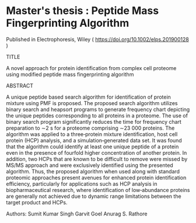 # Master's thesis : Peptide Mass Fingerprinting Algorithm

Published in Electrophoresis, Wiley ( https://doi.org/10.1002/elps.201900128 )

TITLE

A novel approach for protein identification from complex cell proteome using modified peptide mass fingerprinting algorithm






 ABSTRACT
      
A unique peptide based search algorithm for identification of protein mixture using PMF is proposed. The proposed search algorithm utilizes binary search and heapsort programs to generate frequency chart depicting the unique peptides corresponding to all proteins in a proteome. The use of binary search program significantly reduces the time for frequency chart preparation to ∼2 s for a proteome comprising ∼23 000 proteins. The algorithm was applied to a three‐protein mixture identification, host cell protein (HCP) analysis, and a simulation‐generated data set. It was found that the algorithm could identify at least one unique peptide of a protein even in the presence of fourfold higher concentration of another protein. In addition, two HCPs that are known to be difficult to remove were missed by MS/MS approach and were exclusively identified using the presented algorithm. Thus, the proposed algorithm when used along with standard proteomic approaches present avenues for enhanced protein identification efficiency, particularly for applications such as HCP analysis in biopharmaceutical research, where identification of low‐abundance proteins are generally not achieved due to dynamic range limitations between the target product and HCPs.

Authors: Sumit Kumar Singh  Garvit Goel  Anurag S. Rathore
